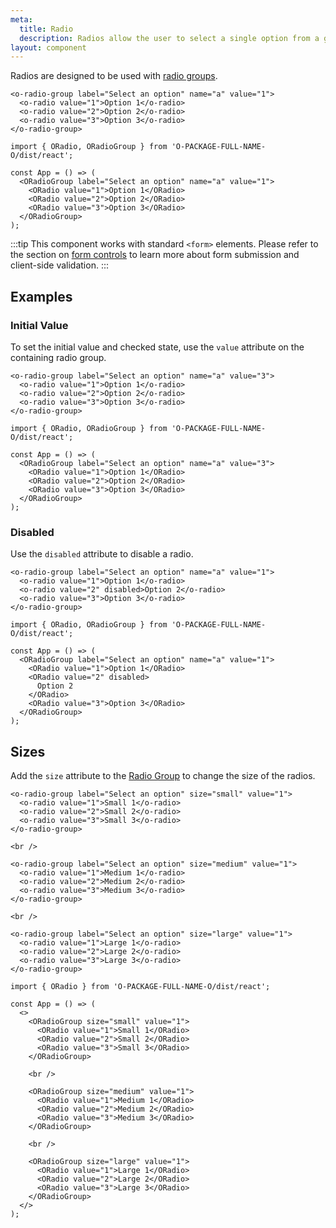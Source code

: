 ```yaml
---
meta:
  title: Radio
  description: Radios allow the user to select a single option from a group.
layout: component
---
```


Radios are designed to be used with [radio groups](/components/radio-group).

```html:preview
<o-radio-group label="Select an option" name="a" value="1">
  <o-radio value="1">Option 1</o-radio>
  <o-radio value="2">Option 2</o-radio>
  <o-radio value="3">Option 3</o-radio>
</o-radio-group>
```

```jsx:react
import { ORadio, ORadioGroup } from 'O-PACKAGE-FULL-NAME-O/dist/react';

const App = () => (
  <ORadioGroup label="Select an option" name="a" value="1">
    <ORadio value="1">Option 1</ORadio>
    <ORadio value="2">Option 2</ORadio>
    <ORadio value="3">Option 3</ORadio>
  </ORadioGroup>
);
```

:::tip
This component works with standard `<form>` elements. Please refer to the section on [form controls](/getting-started/form-controls) to learn more about form submission and client-side validation.
:::

## Examples

### Initial Value

To set the initial value and checked state, use the `value` attribute on the containing radio group.

```html:preview
<o-radio-group label="Select an option" name="a" value="3">
  <o-radio value="1">Option 1</o-radio>
  <o-radio value="2">Option 2</o-radio>
  <o-radio value="3">Option 3</o-radio>
</o-radio-group>
```

```jsx:react
import { ORadio, ORadioGroup } from 'O-PACKAGE-FULL-NAME-O/dist/react';

const App = () => (
  <ORadioGroup label="Select an option" name="a" value="3">
    <ORadio value="1">Option 1</ORadio>
    <ORadio value="2">Option 2</ORadio>
    <ORadio value="3">Option 3</ORadio>
  </ORadioGroup>
);
```

### Disabled

Use the `disabled` attribute to disable a radio.

```html:preview
<o-radio-group label="Select an option" name="a" value="1">
  <o-radio value="1">Option 1</o-radio>
  <o-radio value="2" disabled>Option 2</o-radio>
  <o-radio value="3">Option 3</o-radio>
</o-radio-group>
```

```jsx:react
import { ORadio, ORadioGroup } from 'O-PACKAGE-FULL-NAME-O/dist/react';

const App = () => (
  <ORadioGroup label="Select an option" name="a" value="1">
    <ORadio value="1">Option 1</ORadio>
    <ORadio value="2" disabled>
      Option 2
    </ORadio>
    <ORadio value="3">Option 3</ORadio>
  </ORadioGroup>
);
```

## Sizes

Add the `size` attribute to the [Radio Group](/components/radio-group) to change the size of the radios.

```html:preview
<o-radio-group label="Select an option" size="small" value="1">
  <o-radio value="1">Small 1</o-radio>
  <o-radio value="2">Small 2</o-radio>
  <o-radio value="3">Small 3</o-radio>
</o-radio-group>

<br />

<o-radio-group label="Select an option" size="medium" value="1">
  <o-radio value="1">Medium 1</o-radio>
  <o-radio value="2">Medium 2</o-radio>
  <o-radio value="3">Medium 3</o-radio>
</o-radio-group>

<br />

<o-radio-group label="Select an option" size="large" value="1">
  <o-radio value="1">Large 1</o-radio>
  <o-radio value="2">Large 2</o-radio>
  <o-radio value="3">Large 3</o-radio>
</o-radio-group>
```

```jsx:react
import { ORadio } from 'O-PACKAGE-FULL-NAME-O/dist/react';

const App = () => (
  <>
    <ORadioGroup size="small" value="1">
      <ORadio value="1">Small 1</ORadio>
      <ORadio value="2">Small 2</ORadio>
      <ORadio value="3">Small 3</ORadio>
    </ORadioGroup>

    <br />

    <ORadioGroup size="medium" value="1">
      <ORadio value="1">Medium 1</ORadio>
      <ORadio value="2">Medium 2</ORadio>
      <ORadio value="3">Medium 3</ORadio>
    </ORadioGroup>

    <br />

    <ORadioGroup size="large" value="1">
      <ORadio value="1">Large 1</ORadio>
      <ORadio value="2">Large 2</ORadio>
      <ORadio value="3">Large 3</ORadio>
    </ORadioGroup>
  </>
);
```
